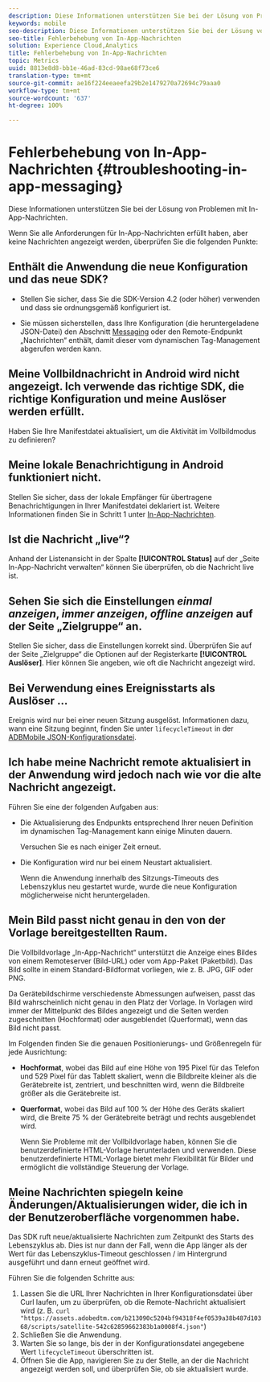 ```yaml
---
description: Diese Informationen unterstützen Sie bei der Lösung von Problemen mit In-App-Nachrichten.
keywords: mobile
seo-description: Diese Informationen unterstützen Sie bei der Lösung von Problemen mit In-App-Nachrichten.
seo-title: Fehlerbehebung von In-App-Nachrichten
solution: Experience Cloud,Analytics
title: Fehlerbehebung von In-App-Nachrichten
topic: Metrics
uuid: 8813e8d8-bb1e-46ad-83cd-98ae68f73ce6
translation-type: tm+mt
source-git-commit: ae16f224eeaeefa29b2e1479270a72694c79aaa0
workflow-type: tm+mt
source-wordcount: '637'
ht-degree: 100%

---
```



# Fehlerbehebung von In-App-Nachrichten {#troubleshooting-in-app-messaging}

Diese Informationen unterstützen Sie bei der Lösung von Problemen mit In-App-Nachrichten.

Wenn Sie alle Anforderungen für In-App-Nachrichten erfüllt haben, aber keine Nachrichten angezeigt werden, überprüfen Sie die folgenden Punkte:

## Enthält die Anwendung die neue Konfiguration und das neue SDK?

* Stellen Sie sicher, dass Sie die SDK-Version 4.2 (oder höher) verwenden und dass sie ordnungsgemäß konfiguriert ist.

* Sie müssen sicherstellen, dass Ihre Konfiguration (die heruntergeladene JSON-Datei) den Abschnitt [Messaging](/help/using/in-app-messaging/in-app-messaging.md) oder den Remote-Endpunkt „Nachrichten“ enthält, damit dieser vom dynamischen Tag-Management abgerufen werden kann.

## Meine Vollbildnachricht in Android wird nicht angezeigt. Ich verwende das richtige SDK, die richtige Konfiguration und meine Auslöser werden erfüllt.

Haben Sie Ihre Manifestdatei aktualisiert, um die Aktivität im Vollbildmodus zu definieren?

## Meine lokale Benachrichtigung in Android funktioniert nicht.

Stellen Sie sicher, dass der lokale Empfänger für übertragene Benachrichtigungen in Ihrer Manifestdatei deklariert ist. Weitere Informationen finden Sie in Schritt 1 unter [In-App-Nachrichten](/help/android/messaging-main/messaging/messaging.md).

## Ist die Nachricht „live“?

Anhand der Listenansicht in der Spalte **[!UICONTROL Status]** auf der „Seite In-App-Nachricht verwalten“ können Sie überprüfen, ob die Nachricht live ist.

## Sehen Sie sich die Einstellungen *einmal anzeigen*, *immer anzeigen*, *offline anzeigen* auf der Seite „Zielgruppe“ an.

Stellen Sie sicher, dass die Einstellungen korrekt sind. Überprüfen Sie auf der Seite „Zielgruppe“ die Optionen auf der Registerkarte **[!UICONTROL Auslöser]**. Hier können Sie angeben, wie oft die Nachricht angezeigt wird.

## Bei Verwendung eines Ereignisstarts als Auslöser …

Ereignis wird nur bei einer neuen Sitzung ausgelöst. Informationen dazu, wann eine Sitzung beginnt, finden Sie unter  `lifecycleTimeout` in der [ADBMobile JSON-Konfigurationsdatei](/help/ios/configuration/json-config/json-config.md).

## Ich habe meine Nachricht remote aktualisiert in der Anwendung wird jedoch nach wie vor die alte Nachricht angezeigt.

Führen Sie eine der folgenden Aufgaben aus:

* Die Aktualisierung des Endpunkts entsprechend Ihrer neuen Definition im dynamischen Tag-Management kann einige Minuten dauern.

   Versuchen Sie es nach einiger Zeit erneut.

* Die Konfiguration wird nur bei einem Neustart aktualisiert.

   Wenn die Anwendung innerhalb des Sitzungs-Timeouts des Lebenszyklus neu gestartet wurde, wurde die neue Konfiguration möglicherweise nicht heruntergeladen.

## Mein Bild passt nicht genau in den von der Vorlage bereitgestellten Raum.

Die Vollbildvorlage „In-App-Nachricht“ unterstützt die Anzeige eines Bildes von einem Remoteserver (Bild-URL) oder vom App-Paket (Paketbild). Das Bild sollte in einem Standard-Bildformat vorliegen, wie z. B. JPG, GIF oder PNG.

Da Gerätebildschirme verschiedenste Abmessungen aufweisen, passt das Bild wahrscheinlich nicht genau in den Platz der Vorlage. In Vorlagen wird immer der Mittelpunkt des Bildes angezeigt und die Seiten werden zugeschnitten (Hochformat) oder ausgeblendet (Querformat), wenn das Bild nicht passt.

Im Folgenden finden Sie die genauen Positionierungs- und Größenregeln für jede Ausrichtung:

* **Hochformat**, wobei das Bild auf eine Höhe von 195 Pixel für das Telefon und 529 Pixel für das Tablett skaliert, wenn die Bildbreite kleiner als die Gerätebreite ist, zentriert, und beschnitten wird, wenn die Bildbreite größer als die Gerätebreite ist.

* **Querformat**, wobei das Bild auf 100 % der Höhe des Geräts skaliert wird, die Breite 75 % der Gerätebreite beträgt und rechts ausgeblendet wird.

   Wenn Sie Probleme mit der Vollbildvorlage haben, können Sie die benutzerdefinierte HTML-Vorlage herunterladen und verwenden. Diese benutzerdefinierte HTML-Vorlage bietet mehr Flexibilität für Bilder und ermöglicht die vollständige Steuerung der Vorlage.

## Meine Nachrichten spiegeln keine Änderungen/Aktualisierungen wider, die ich in der Benutzeroberfläche vorgenommen habe.

Das SDK ruft neue/aktualisierte Nachrichten zum Zeitpunkt des Starts des Lebenszyklus ab. Dies ist nur dann der Fall, wenn die App länger als der Wert für das Lebenszyklus-Timeout geschlossen / im Hintergrund ausgeführt und dann erneut geöffnet wird.

Führen Sie die folgenden Schritte aus:

1. Lassen Sie die URL Ihrer Nachrichten in Ihrer Konfigurationsdatei über Curl laufen, um zu überprüfen, ob die Remote-Nachricht aktualisiert wird (z. B. `curl "https://assets.adobedtm.com/b213090c5204bf94318f4ef0539a38b487d10368/scripts/satellite-542c62859662383b1a0008f4.json"`)
1. Schließen Sie die Anwendung.
1. Warten Sie so lange, bis der in der Konfigurationsdatei angegebene Wert `lifecycleTimeout` überschritten ist.
1. Öffnen Sie die App, navigieren Sie zu der Stelle, an der die Nachricht angezeigt werden soll, und überprüfen Sie, ob sie aktualisiert wurde.